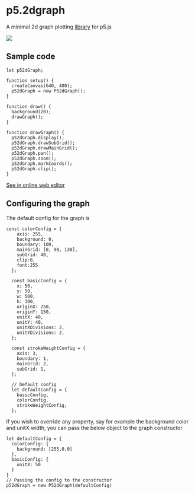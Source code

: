 # p5.2dgraph

A minimal 2d graph plotting [library](https://github.com/dynamic-learning/helper-libraries/blob/main/p5.2dgraph/lib/out/index.js) for p5.js

![](https://s8.gifyu.com/images/gif6a83f470402c97fd.gif)

## Sample code

```
let p52dGraph;

function setup() {
  createCanvas(640, 400);
  p52dGraph = new P52dGraph();
}

function draw() {
  background(20);
  drawGraph();
}

function drawGraph() {
  p52dGraph.display();
  p52dGraph.drawSubGrid();
  p52dGraph.drawMainGrid();
  p52dGraph.pan();
  p52dGraph.zoom();
  p52dGraph.markCoords();
  p52dGraph.clip();
}
```
[See in online web editor](https://editor.p5js.org/jithunni.ks/sketches/hsjmQ_Kwl)

## Configuring the graph

The default config for the graph is 
```
const colorConfig = {
    axis: 255,
    background: 0,
    boundary: 100,
    mainGrid: [0, 90, 130],
    subGrid: 40,
    clip:0,
    font:255
  };
  
  const basicConfig = {
    x: 50,
    y: 50,
    w: 500,
    h: 300,
    originX: 250,
    originY: 150,
    unitX: 40,
    unitY: 40,
    unitXDivisions: 2,
    unitYDivisions: 2,
  };
  
  const strokeWeightConfig = {
    axis: 3,
    boundary: 1,
    mainGrid: 2,
    subGrid: 1,
  };
   
  // Default config
  let defaultConfig = {
    basicConfig,
    colorConfig,
    strokeWeightConfig,
  };
```
If you wish to override any property, say for example the background color and unitX width, you can pass the below object to the graph constructor
```
let defaultConfig = {
  colorConfig: {
    background: [255,0,0]
  },
  basicConfig: {
    unitX: 50
  }
}
// Passing the config to the constructor
p52dGraph = new P52dGraph(defaultConfig)
```
